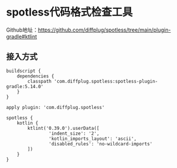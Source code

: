 # spotless代码格式检查工具
Github地址：https://github.com/diffplug/spotless/tree/main/plugin-gradle#ktlint

## 接入方式
```
buildscript {
    dependencies {
        classpath 'com.diffplug.spotless:spotless-plugin-gradle:5.14.0'
    }
}

apply plugin: 'com.diffplug.spotless'

spotless {
    kotlin {
        ktlint('0.39.0').userData([
                'indent_size': '2',
                'kotlin_imports_layout': 'ascii',
                'disabled_rules': 'no-wildcard-imports'
        ])
    }
}
```